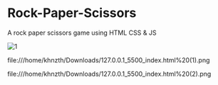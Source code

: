 # Rock-Paper-Scissors
A rock paper scissors game using HTML CSS &amp; JS

![1](file:///home/khnzth/Downloads/127.0.0.1_5500_index.html.png)

file:///home/khnzth/Downloads/127.0.0.1_5500_index.html%20(1).png

file:///home/khnzth/Downloads/127.0.0.1_5500_index.html%20(2).png
